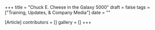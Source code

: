 +++
title = "Chuck E. Cheese in the Galaxy 5000"
draft = false
tags = ["Training, Updates, & Company Media"]
date = ""

[Article]
contributors = []
gallery = []
+++